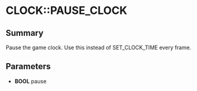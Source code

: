 # CLOCK::PAUSE_CLOCK

## Summary
Pause the game clock.  Use this instead of SET_CLOCK_TIME every frame.

## Parameters
* **BOOL** pause